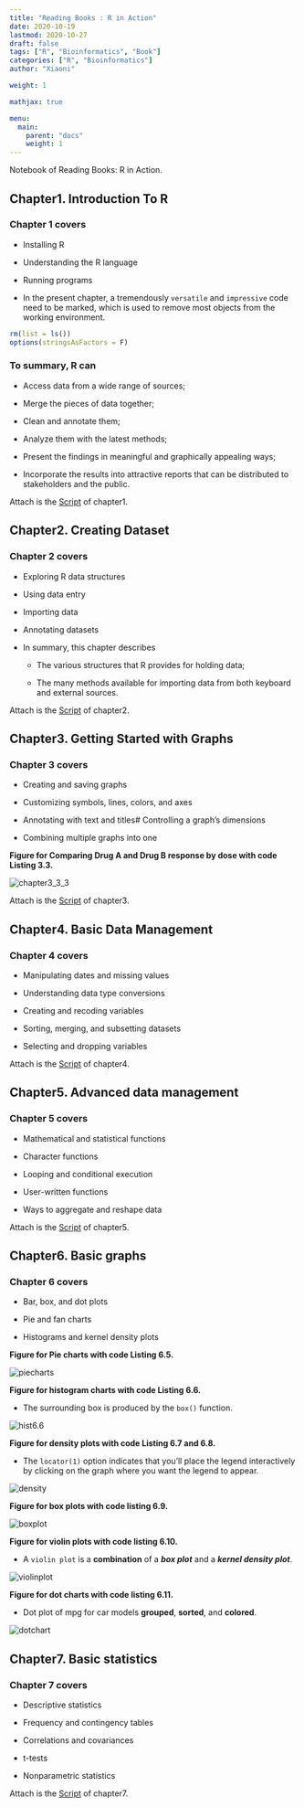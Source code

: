 ```yaml
---
title: "Reading Books : R in Action"
date: 2020-10-19
lastmod: 2020-10-27
draft: false
tags: ["R", "Bioinformatics", "Book"]
categories: ["R", "Bioinformatics"]
author: "Xiaoni"

weight: 1

mathjax: true

menu:
  main:
    parent: "docs"
    weight: 1
---
```


Notebook of Reading Books: R in Action.

<!--more-->

## Chapter1. Introduction To R

### Chapter 1 covers
  
- Installing R
  
- Understanding the R language
  
- Running programs

- In the present chapter, a tremendously `versatile` and `impressive` code need to be marked, which is used to remove most objects from the working environment.

```r
rm(list = ls())
options(stringsAsFactors = F)
```

### To summary, R can
  
- Access data from a wide range of sources;
  
- Merge the pieces of data together;
  
- Clean and annotate them;
  
- Analyze them with the latest methods;
  
- Present the findings in meaningful and graphically appealing ways;
  
- Incorporate the results into attractive reports that can be distributed to stakeholders and the public.

Attach is the [Script](chapter1.R) of chapter1.

## Chapter2. Creating Dataset

### Chapter 2 covers
  
- Exploring R data structures
  
- Using data entry
  
- Importing data
  
- Annotating datasets

- In summary, this chapter describes
  
  - The various structures that R provides for holding data;
  
  - The many methods available for importing data from both keyboard and external sources.

Attach is the [Script](chapter2.R) of chapter2.

## Chapter3. Getting Started with Graphs

### Chapter 3 covers
  
- Creating and saving graphs
  
- Customizing symbols, lines, colors, and axes
  
- Annotating with text and titles#   Controlling a graph’s dimensions
  
- Combining multiple graphs into one

**Figure for Comparing Drug A and Drug B response by dose with code Listing 3.3.**

![chapter3_3_3](chapter3_3_3.png)
  
Attach is the [Script](chapter3.R) of chapter3.

## Chapter4. Basic Data Management

### Chapter 4 covers
  
- Manipulating dates and missing values
  
- Understanding data type conversions
  
- Creating and recoding variables
  
- Sorting, merging, and subsetting datasets
  
- Selecting and dropping variables

Attach is the [Script](chapter4.R) of chapter4.

## Chapter5. Advanced data management

### Chapter 5 covers
  
- Mathematical and statistical functions
  
- Character functions
  
- Looping and conditional execution
  
- User-written functions
  
- Ways to aggregate and reshape data

Attach is the [Script](chapter5.R) of chapter5.

## Chapter6. Basic graphs

### Chapter 6 covers
  
- Bar, box, and dot plots
  
- Pie and fan charts
  
- Histograms and kernel density plots

**Figure for Pie charts with code Listing 6.5.**

![piecharts](piecharts.png)

**Figure for histogram charts with code Listing 6.6.**

- The surrounding box is produced by the `box()` function.

![hist6.6](hist6.6.png)

**Figure for density plots with code Listing 6.7 and 6.8.**

- The `locator(1)` option indicates that you’ll place the legend interactively by clicking on the graph where you want the legend to appear.

![density](densityplot.png)

**Figure for box plots with code listing 6.9.**

![boxplot](boxplot1.png)

**Figure for violin plots with code listing 6.10.**

- A `violin plot` is a **combination** of a ***box plot*** and a ***kernel density plot***.

![violinplot](violinplot.png)

**Figure for dot charts with code listing 6.11.**

- Dot plot of mpg for car models **grouped**, **sorted**, and **colored**.

![dotchart](dotchart.png)

## Chapter7. Basic statistics

### Chapter 7 covers

- Descriptive statistics
  
- Frequency and contingency tables
  
- Correlations and covariances
  
- t-tests
  
- Nonparametric statistics
  
Attach is the [Script](chapter7.R) of chapter7.
